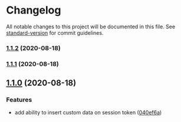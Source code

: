 # Changelog

All notable changes to this project will be documented in this file. See [standard-version](https://github.com/conventional-changelog/standard-version) for commit guidelines.

### [1.1.2](https://github.com/jeanlescure/jwt-session-manager/compare/v1.1.1...v1.1.2) (2020-08-18)

### [1.1.1](https://github.com/jeanlescure/jwt-session-manager/compare/v1.1.0...v1.1.1) (2020-08-18)

## [1.1.0](https://github.com/jeanlescure/jwt-session-manager/compare/v1.0.2...v1.1.0) (2020-08-18)


### Features

* add ability to insert custom data on session token ([040ef6a](https://github.com/jeanlescure/jwt-session-manager/commit/040ef6a831bdf6be73ef63216ed8a8f1edd5d0fb))
